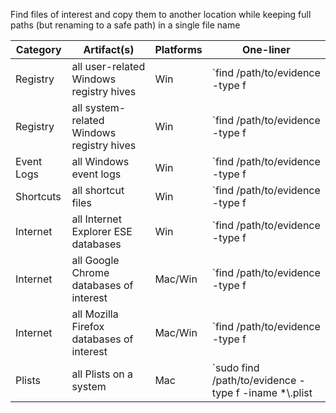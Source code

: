 Find files of interest and copy them to another location while keeping full paths (but renaming to a safe path) in a single file name

Category | Artifact(s) | Platforms | One-liner
--- | --- | --- | ---
Registry | all user-related Windows registry hives | Win | `find /path/to/evidence -type f | egrep -i '(usrclass\.dat$|ntuser\.dat$)' | while read line; do safe_name=$(echo $line | sed s'/[ \/()]/_/g'); cp "$line" "/path/to/save/registry_hives/$safe_name"; done`
Registry | all system-related Windows registry hives | Win | `find /path/to/evidence -type f | egrep -i '(software|system|security|sam|amcache.hve)$' | egrep -i '(Windows\/AppCompat\/Programs|Windows\/System32\/config)'| while read line; do safe_name=$(echo $line | sed s'/[ \/()]/_/g'); cp "$line" "/path/to/save/registry_hives/$safe_name"; done`
Event Logs | all Windows event logs | Win | `find /path/to/evidence -type f | egrep -i '(\.evt$|\.evtx$)' | while read line; do safe_name=$(echo $line | sed s'/[ \/()]/_/g'); cp "$line" "/path/to/save/event_logs/$safe_name"; done`
Shortcuts | all shortcut files | Win | `find /path/to/evidence -type f | egrep -i '(\.lnk$|(Automatic|Custom)Destination)' | while read line; do safe_name=$(echo $line | sed s'/[ \/()]/_/g'); cp "$line" "/path/to/save/shortcuts/$safe_name"; done`
Internet | all Internet Explorer ESE databases | Win | `find /path/to/evidence -type f | egrep -i '(WebCacheV.*\.dat)$' | while read line; do safe_name=$(echo $line | sed s'/[ \/()]/_/g'); cp "$line" "/path/to/save/internet/$safe_name"; done`
Internet | all Google Chrome databases of interest | Mac/Win | `find /path/to/evidence -type f | egrep -i '(History|Archived History|Cookies|Login Data|Top Sites|Web Data)$' | egrep '(\/Google\/Chrome\/Default|Google\/Chrome\/User Data\/Default)' | while read line; do safe_name=$(echo $line | sed s'/[ \/()]/_/g'); cp "$line" "/path/to/save/internet/$safe_name"; done`
Internet | all Mozilla Firefox databases of interest | Mac/Win | `find /path/to/evidence -type f | egrep -i '(cookies|downloads|formhistory|places|signons|permissions|addons|extensions|content-prefs|healthreport|webappstore)\.sqlite$' | egrep -i '(Firefox\/Profiles)' | while read line; do safe_name=$(echo $line | sed s'/[ \/()]/_/g'); cp "$line" "/path/to/save/internet/$safe_name"; done`
Plists | all Plists on a system | Mac | `sudo find /path/to/evidence -type f -iname *\\.plist | while read line; do safe_name=$(echo $line | sed s'/[ \/()]/_/g'); cp "$line" "/path/to/save/plists/$safe_name"; done`
